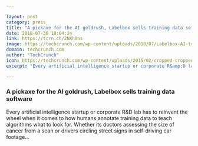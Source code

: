 ```yaml
---

layout: post
category: press
title: "A pickaxe for the AI goldrush, Labelbox sells training data software"
date: 2018-07-30 18:04:24
link: https://tcrn.ch/2NXh8ns
image: https://techcrunch.com/wp-content/uploads/2018/07/Labelbox-AI-training-data-software.png?w=753
domain: techcrunch.com
author: "TechCrunch"
icon: https://techcrunch.com/wp-content/uploads/2015/02/cropped-cropped-favicon-gradient.png?w=180
excerpt: "Every artificial intelligence startup or corporate R&amp;D lab has to reinvent the wheel when it comes to how humans annotate training data to teach algorithms what to look for. Whether its doctors assessing the size of cancer from a scan or drivers circling street signs in self-driving car footage…"

---
```


### A pickaxe for the AI goldrush, Labelbox sells training data software

Every artificial intelligence startup or corporate R&amp;D lab has to reinvent the wheel when it comes to how humans annotate training data to teach algorithms what to look for. Whether its doctors assessing the size of cancer from a scan or drivers circling street signs in self-driving car footage…